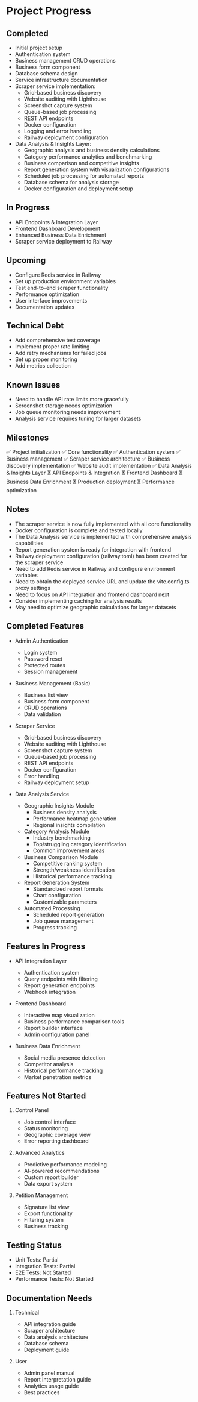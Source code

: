 
# Project Progress

## Completed
- Initial project setup
- Authentication system
- Business management CRUD operations
- Business form component
- Database schema design
- Service infrastructure documentation
- Scraper service implementation:
  - Grid-based business discovery
  - Website auditing with Lighthouse
  - Screenshot capture system
  - Queue-based job processing
  - REST API endpoints
  - Docker configuration
  - Logging and error handling
  - Railway deployment configuration
- Data Analysis & Insights Layer:
  - Geographic analysis and business density calculations
  - Category performance analytics and benchmarking
  - Business comparison and competitive insights
  - Report generation system with visualization configurations
  - Scheduled job processing for automated reports
  - Database schema for analysis storage
  - Docker configuration and deployment setup

## In Progress
- API Endpoints & Integration Layer
- Frontend Dashboard Development
- Enhanced Business Data Enrichment
- Scraper service deployment to Railway

## Upcoming
- Configure Redis service in Railway
- Set up production environment variables
- Test end-to-end scraper functionality
- Performance optimization
- User interface improvements
- Documentation updates

## Technical Debt
- Add comprehensive test coverage
- Implement proper rate limiting
- Add retry mechanisms for failed jobs
- Set up proper monitoring
- Add metrics collection

## Known Issues
- Need to handle API rate limits more gracefully
- Screenshot storage needs optimization
- Job queue monitoring needs improvement
- Analysis service requires tuning for larger datasets

## Milestones
✅ Project initialization
✅ Core functionality
✅ Authentication system
✅ Business management
✅ Scraper service architecture
✅ Business discovery implementation
✅ Website audit implementation
✅ Data Analysis & Insights Layer
⏳ API Endpoints & Integration
⏳ Frontend Dashboard
⏳ Business Data Enrichment
⏳ Production deployment
⏳ Performance optimization

## Notes
- The scraper service is now fully implemented with all core functionality
- Docker configuration is complete and tested locally
- The Data Analysis service is implemented with comprehensive analysis capabilities
- Report generation system is ready for integration with frontend
- Railway deployment configuration (railway.toml) has been created for the scraper service
- Need to add Redis service in Railway and configure environment variables
- Need to obtain the deployed service URL and update the vite.config.ts proxy settings
- Need to focus on API integration and frontend dashboard next
- Consider implementing caching for analysis results
- May need to optimize geographic calculations for larger datasets

## Completed Features
- Admin Authentication
  - Login system
  - Password reset
  - Protected routes
  - Session management

- Business Management (Basic)
  - Business list view
  - Business form component
  - CRUD operations
  - Data validation

- Scraper Service
  - Grid-based business discovery
  - Website auditing with Lighthouse
  - Screenshot capture system
  - Queue-based job processing
  - REST API endpoints
  - Docker configuration
  - Error handling
  - Railway deployment setup

- Data Analysis Service
  - Geographic Insights Module
    - Business density analysis
    - Performance heatmap generation
    - Regional insights compilation
  - Category Analysis Module
    - Industry benchmarking
    - Top/struggling category identification
    - Common improvement areas
  - Business Comparison Module
    - Competitive ranking system
    - Strength/weakness identification
    - Historical performance tracking
  - Report Generation System
    - Standardized report formats
    - Chart configuration
    - Customizable parameters
  - Automated Processing
    - Scheduled report generation
    - Job queue management
    - Progress tracking

## Features In Progress
- API Integration Layer
  - Authentication system
  - Query endpoints with filtering
  - Report generation endpoints
  - Webhook integration

- Frontend Dashboard
  - Interactive map visualization
  - Business performance comparison tools
  - Report builder interface
  - Admin configuration panel

- Business Data Enrichment
  - Social media presence detection
  - Competitor analysis
  - Historical performance tracking
  - Market penetration metrics

## Features Not Started
1. Control Panel
   - Job control interface
   - Status monitoring
   - Geographic coverage view
   - Error reporting dashboard

2. Advanced Analytics
   - Predictive performance modeling
   - AI-powered recommendations
   - Custom report builder
   - Data export system

3. Petition Management
   - Signature list view
   - Export functionality
   - Filtering system
   - Business tracking

## Testing Status
- Unit Tests: Partial
- Integration Tests: Partial
- E2E Tests: Not Started
- Performance Tests: Not Started

## Documentation Needs
1. Technical
   - API integration guide
   - Scraper architecture
   - Data analysis architecture
   - Database schema
   - Deployment guide

2. User
   - Admin panel manual
   - Report interpretation guide
   - Analytics usage guide
   - Best practices 
